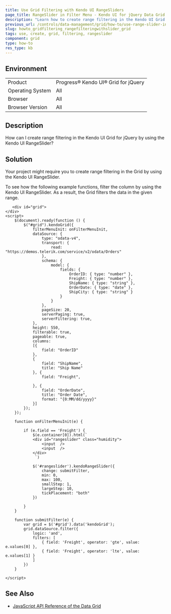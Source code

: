 ```yaml
---
title: Use Grid Filtering with Kendo UI RangeSliders
page_title: RangeSlider in Filter Menu - Kendo UI for jQuery Data Grid
description: "Learn how to create range filtering in the Kendo UI Grid for jQuery by using the Kendo UI RangeSlider."
previous_url: /controls/data-management/grid/how-to/use-range-slider-in-filter-menu, /controls/data-management/grid/how-to/filtering/use-range-slider-in-filter-menu
slug: howto_gridfiltering_rangefilteringwithslider_grid
tags: use, create, grid, filtering, rangeslider
component: grid
type: how-to
res_type: kb
---
```


## Environment

<table>
 <tr>
  <td>Product</td>
  <td>Progress® Kendo UI® Grid for jQuery</td> 
 </tr>
 <tr>
  <td>Operating System</td>
  <td>All</td>
 </tr>
 <tr>
  <td>Browser</td>
  <td>All</td>
 </tr>
 <tr>
  <td>Browser Version</td>
  <td>All</td>
 </tr>
</table>

## Description

How can I create range filtering in the Kendo UI Grid for jQuery by using the Kendo UI RangeSlider?

## Solution

Your project might require you to create range filtering in the Grid by using the Kendo UI RangeSlider.

To see how the following example functions, filter the column by using the Kendo UI RangeSlider. As a result, the Grid filters the data in the given range.

```dojo
   <div id="grid">
</div>
<script>
    $(document).ready(function () {
        $("#grid").kendoGrid({
            filterMenuInit: onFilterMenuInit,
            dataSource: {
                type: "odata-v4",
                transport: {
                    read: "https://demos.telerik.com/service/v2/odata/Orders"
                },
                schema: {
                    model: {
                        fields: {
                            OrderID: { type: "number" },
                            Freight: { type: "number" },
                            ShipName: { type: "string" },
                            OrderDate: { type: "date" },
                            ShipCity: { type: "string" }
                        }
                    }
                },
                pageSize: 20,
                serverPaging: true,
                serverFiltering: true,
            },
            height: 550,
            filterable: true,
            pageable: true,
            columns:
            [{
                field: "OrderID"
            },
            {
                field: "ShipName",
                title: "Ship Name"
            }, {
                field: "Freight",

            }, {
                field: "OrderDate",
                title: "Order Date",
                format: "{0:MM/dd/yyyy}"
            }]
        });
    });

    function onFilterMenuInit(e) {

        if (e.field == 'Freight') {
            $(e.container[0]).html(`
            <div id="rangeslider" class="humidity">
                <input  />
                <input  />
            </div>
             `)

            $('#rangeslider').kendoRangeSlider({
                change: submitFilter,
                min: 0,
                max: 100,
                smallStep: 1,
                largeStep: 10,
                tickPlacement: "both"
            })

        }
    }

    function submitFilter(e) {
        var grid = $('#grid').data('kendoGrid');
        grid.dataSource.filter({
            logic: 'and',
            filters: [
                { field: 'Freight', operator: 'gte', value: e.values[0] },
                { field: 'Freight', operator: 'lte', value: e.values[1] }
            ]
        })
    }

</script>
```

## See Also

* [JavaScript API Reference of the Data Grid](/api/javascript/ui/grid)
